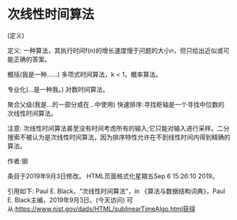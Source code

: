 # 次线性时间算法


(定义)



定义:
一种算法，其执行时间f(n)的增长速度慢于问题的大小n，但只给出近似或可能正确的答案。



概括(我是一种……)
多项式时间算法，k < 1，概率算法。



专业化(…是一种我。)
对数时间算法。



聚合父级(我是…的一部分或在…中使用)
快速排序:寻找枢轴是一个寻找中位数的次线性时间算法。



注意:
次线性时间算法甚至没有时间考虑所有的输入;它只能对输入进行采样。二分搜索不被认为是次线性时间算法，因为排序特性允许在不到线性时间内得到精确的算法。


作者:钢







条目于2019年9月3日修改。
HTML页面格式化星期五Sep 6 15:26:10 2019。



引用如下:
Paul E. Black，“次线性时间算法”，in
《算法与数据结构词典》，Paul E. Black主编，2019年9月3日。(今天访问)
可从:https://www.nist.gov/dads/HTML/sublinearTimeAlgo.html获得